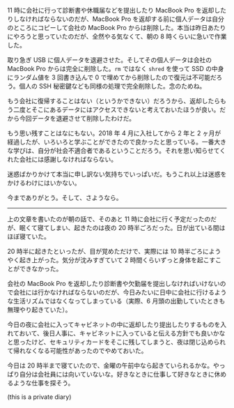 11 時に会社に行って診断書や休職届などを提出したり MacBook Pro を返却したりしなければならないのだが、MacBook Pro を返却する前に個人データは自分のところにコピーして会社の MacBook Pro からは削除した。本当は昨日あたりにやろうと思っていたのだが、全然やる気なくて、朝の 8 時くらいに急いで作業した。

取り急ぎ USB に個人データを退避させた。そしてその個人データは会社の MacBook Pro からは完全に削除した。`rm` ではなく `shred` を使って SSD の中身にランダム値を 3 回書き込んで 0 で埋めてから削除したので復元は不可能だろう。個人の SSH 秘密鍵なども同様の処理で完全削除した。念のためね。

もう会社に復帰することはない（というかできない）だろうから、返却したらもう二度とそこにあるデータにはアクセスできないと考えておいたほうが良い。だから今回データを退避させて削除したわけだ。

もう思い残すことはなにもない。2018 年 4 月に入社してから 2 年と 2 ヶ月が経過したが、いろいろと学ぶことができたので良かったと思っている。一番大きな学びは、自分が社会不適合者であるということだろう。それを思い知らせてくれた会社には感謝しなければならない。

迷惑ばかりかけて本当に申し訳ない気持ちでいっぱいだ。もうこれ以上は迷惑をかけるわけにはいかない。

今までありがとう。そして、さようなら。

---

上の文章を書いたのが朝の話で、そのあと 11 時に会社に行く予定だったのだが、眠くて寝てしまい、起きたのは夜の 20 時半ごろだった。日が出ている間はほぼ寝ていた。

20 時半に起きたといったが、目が覚めただけで、実際には 10 時半ごろにようやく起き上がった。気分が沈みすぎていて 2 時間くらいずっと身体を起こすことができなかった。

会社の MacBook Pro を返却したり診断書や欠勤届を提出しなければいけないので会社には行かなければならないのだが、今日みたいに日中に会社に行けるような生活リズムではなくなってしまっている（実際、6 月頭の出勤していたときも無理やり起きていた）。

今日の夜に会社に入ってキャビネットの中に返却したり提出したりするものを入れておいて、後日人事に、キャビネットに入っていると伝える方針でも良いかなと思ったけど、セキュリティカードをそこに残してしまうと、夜は閉じ込められて帰れなくなる可能性があったのでやめておいた。

今日は 20 時半まで寝ていたので、金曜の午前中なら起きていられるかな。やっぱり自分は会社員には向いていないな。好きなときに仕事して好きなときに休めるような仕事を探そう。

 (this is a private diary) 

